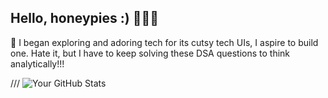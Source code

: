 ## Hello, honeypies :) 👩🏻‍💻

🤍 I began exploring and adoring tech for its cutsy tech UIs, I aspire to build one. 
Hate it, but I have to keep solving these DSA questions to think analytically!!!  

///
![Your GitHub Stats](https://github-readme-stats.vercel.app/api?username=thedevbarbie&show_icons=true&theme=radical)
<!--
**thedevbarbie/thedevbarbie** is a ✨ _special_ ✨ repository because its `README.md` (this file) appears on your GitHub profile.

Here are some ideas to get you started:

- 🔭 I’m currently working on ...
- 🌱 I’m currently learning ...
- 👯 I’m looking to collaborate on ...
- 🤔 I’m looking for help with ...
- 💬 Ask me about ...
- 📫 How to reach me: ...
- 😄 Pronouns: ...
- ⚡ Fun fact: ...
-->
